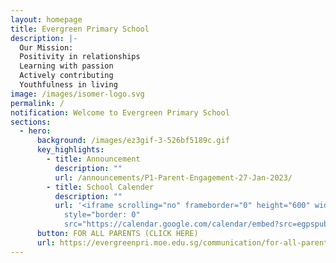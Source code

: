 ```yaml
---
layout: homepage
title: Evergreen Primary School
description: |-
  Our Mission: 
  Positivity in relationships
  Learning with passion
  Actively contributing
  Youthfulness in living
image: /images/isomer-logo.svg
permalink: /
notification: Welcome to Evergreen Primary School
sections:
  - hero:
      background: /images/ez3gif-3-526bf5189c.gif
      key_highlights:
        - title: Announcement
          description: ""
          url: /announcements/P1-Parent-Engagement-27-Jan-2023/
        - title: School Calender
          description: ""
          url: '<iframe scrolling="no" frameborder="0" height="600" width="800"
            style="border: 0"
            src="https://calendar.google.com/calendar/embed?src=egpspublic%40gmail.com&ctz=Asia%2FSingapore"></iframe>'
      button: FOR ALL PARENTS (CLICK HERE)
      url: https://evergreenpri.moe.edu.sg/communication/for-all-parents/
---
```

